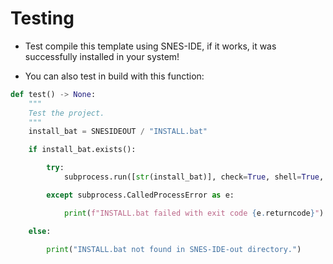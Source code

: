 # Testing

- Test compile this template using SNES-IDE, if it works, it was successfully installed in your system!

- You can also test in build with this function:

```python
def test() -> None:
    """
    Test the project.
    """
    install_bat = SNESIDEOUT / "INSTALL.bat"

    if install_bat.exists():

        try:
            subprocess.run([str(install_bat)], check=True, shell=True, cwd=SNESIDEOUT)

        except subprocess.CalledProcessError as e:

            print(f"INSTALL.bat failed with exit code {e.returncode}")

    else:
        
        print("INSTALL.bat not found in SNES-IDE-out directory.")
```
